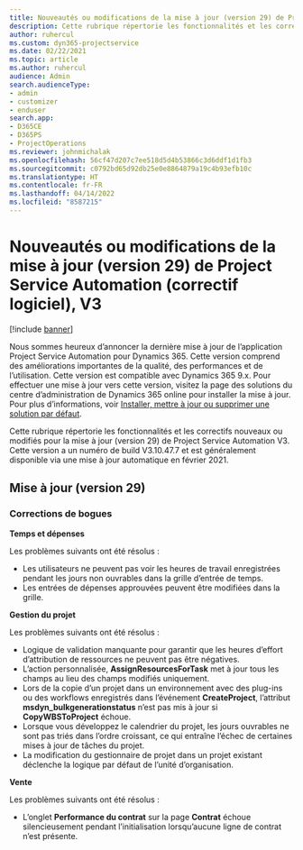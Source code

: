 ```yaml
---
title: Nouveautés ou modifications de la mise à jour (version 29) de Project Service Automation (correctif logiciel), V3
description: Cette rubrique répertorie les fonctionnalités et les correctifs disponibles pour la mise à jour (version 29) de Project Service Automation, V3.
author: ruhercul
ms.custom: dyn365-projectservice
ms.date: 02/22/2021
ms.topic: article
ms.author: ruhercul
audience: Admin
search.audienceType:
- admin
- customizer
- enduser
search.app:
- D365CE
- D365PS
- ProjectOperations
ms.reviewer: johnmichalak
ms.openlocfilehash: 56cf47d207c7ee518d5d4b53866c3d6ddf1d1fb3
ms.sourcegitcommit: c0792bd65d92db25e0e8864879a19c4b93efb10c
ms.translationtype: HT
ms.contentlocale: fr-FR
ms.lasthandoff: 04/14/2022
ms.locfileid: "8587215"
---
```

# <a name="whats-new-or-changed-in-project-service-automation-update-release-29-v3"></a>Nouveautés ou modifications de la mise à jour (version 29) de Project Service Automation (correctif logiciel), V3

[!include [banner](../includes/psa-now-project-operations.md)]

Nous sommes heureux d’annoncer la dernière mise à jour de l’application Project Service Automation pour Dynamics 365. Cette version comprend des améliorations importantes de la qualité, des performances et de l’utilisation. Cette version est compatible avec Dynamics 365 9.x. Pour effectuer une mise à jour vers cette version, visitez la page des solutions du centre d’administration de Dynamics 365 online pour installer la mise à jour. Pour plus d’informations, voir [Installer, mettre à jour ou supprimer une solution par défaut](/power-platform/admin/install-remove-preferred-solution).

Cette rubrique répertorie les fonctionnalités et les correctifs nouveaux ou modifiés pour la mise à jour (version 29) de Project Service Automation V3. Cette version a un numéro de build V3.10.47.7 et est généralement disponible via une mise à jour automatique en février 2021.

## <a name="update-release-29"></a>Mise à jour (version 29)

### <a name="bug-fixes"></a>Corrections de bogues

**Temps et dépenses**

Les problèmes suivants ont été résolus :

- Les utilisateurs ne peuvent pas voir les heures de travail enregistrées pendant les jours non ouvrables dans la grille d’entrée de temps.
- Les entrées de dépenses approuvées peuvent être modifiées dans la grille.

**Gestion du projet**

Les problèmes suivants ont été résolus :

- Logique de validation manquante pour garantir que les heures d’effort d’attribution de ressources ne peuvent pas être négatives.
- L’action personnalisée, **AssignResourcesForTask** met à jour tous les champs au lieu des champs modifiés uniquement.
- Lors de la copie d’un projet dans un environnement avec des plug-ins ou des workflows enregistrés dans l’événement **CreateProject**, l’attribut **msdyn_bulkgenerationstatus** n’est pas mis à jour si **CopyWBSToProject** échoue.
- Lorsque vous développez le calendrier du projet, les jours ouvrables ne sont pas triés dans l’ordre croissant, ce qui entraîne l’échec de certaines mises à jour de tâches du projet.
- La modification du gestionnaire de projet dans un projet existant déclenche la logique par défaut de l’unité d’organisation.

**Vente**

Les problèmes suivants ont été résolus :

- L’onglet **Performance du contrat** sur la page **Contrat** échoue silencieusement pendant l’initialisation lorsqu’aucune ligne de contrat n’est présente.
